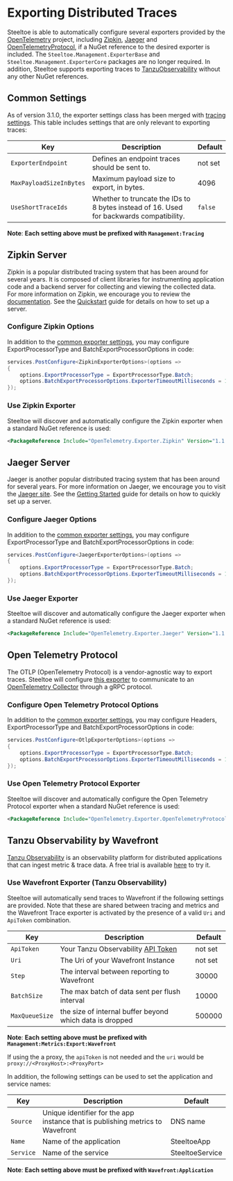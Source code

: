 # Exporting Distributed Traces

Steeltoe is able to automatically configure several exporters provided by the [OpenTelemetry](https://opentelemetry.io) project, including [Zipkin](https://github.com/open-telemetry/opentelemetry-dotnet/tree/main/src/OpenTelemetry.Exporter.Zipkin), [Jaeger](https://github.com/open-telemetry/opentelemetry-dotnet/tree/main/src/OpenTelemetry.Exporter.Jaeger) and [OpenTelemetryProtocol](https://github.com/open-telemetry/opentelemetry-dotnet/tree/main/src/OpenTelemetry.Exporter.OpenTelemetryProtocol), if a NuGet reference to the desired exporter is included. The `Steeltoe.Management.ExporterBase` and `Steeltoe.Management.ExporterCore` packages are no longer required. In addition, Steeltoe supports exporting traces to [TanzuObservability](https://tanzu.vmware.com/observability) without any other NuGet references.

## Common Settings

As of version 3.1.0, the exporter settings class has been merged with [tracing settings](./index.md#configure-settings). This table includes settings that are only relevant to exporting traces:

| Key | Description | Default |
| --- | --- | --- |
| `ExporterEndpoint` | Defines an endpoint traces should be sent to. | not set |
| `MaxPayloadSizeInBytes` | Maximum payload size to export, in bytes. | 4096 |
| `UseShortTraceIds` | Whether to truncate the IDs to 8 bytes instead of 16. Used for backwards compatibility. | `false` |

**Note**: **Each setting above must be prefixed with `Management:Tracing`**

## Zipkin Server

Zipkin is a popular distributed tracing system that has been around for several years. It is composed of client libraries for instrumenting application code and a backend server for collecting and viewing the collected data. For more information on Zipkin, we encourage you to review the [documentation](https://zipkin.io/). See the [Quickstart](https://zipkin.io/pages/quickstart) guide for details on how to set up a server.

### Configure Zipkin Options

In addition to the [common exporter settings](#common-settings), you may configure ExportProcessorType and BatchExportProcessorOptions in code:

```csharp
services.PostConfigure<ZipkinExporterOptions>(options =>
{
    options.ExportProcessorType = ExportProcessorType.Batch;
    options.BatchExportProcessorOptions.ExporterTimeoutMilliseconds = 1000;
});
```

### Use Zipkin Exporter

Steeltoe will discover and automatically configure the Zipkin exporter when a standard NuGet reference is used:

```xml
<PackageReference Include="OpenTelemetry.Exporter.Zipkin" Version="1.1.0-rc1" />
```

## Jaeger Server

Jaeger is another popular distributed tracing system that has been around for several years. For more information on Jaeger, we encourage you to visit the [Jaeger site](https://www.jaegertracing.io/). See the [Getting Started](https://www.jaegertracing.io/docs/1.24/getting-started/) guide for details on how to quickly set up a server.

### Configure Jaeger Options

In addition to the [common exporter settings](#common-settings), you may configure ExportProcessorType and BatchExportProcessorOptions in code:

```csharp
services.PostConfigure<JaegerExporterOptions>(options =>
{
    options.ExportProcessorType = ExportProcessorType.Batch;
    options.BatchExportProcessorOptions.ExporterTimeoutMilliseconds = 1000;
});
```

### Use Jaeger Exporter

Steeltoe will discover and automatically configure the Jaeger exporter when a standard NuGet reference is used:

```xml
<PackageReference Include="OpenTelemetry.Exporter.Jaeger" Version="1.1.0-rc1" />
```

## Open Telemetry Protocol

The OTLP (OpenTelemetry Protocol) is a vendor-agnostic way to export traces. Steeltoe will configure [this exporter](https://github.com/open-telemetry/opentelemetry-dotnet/tree/main/src/OpenTelemetry.Exporter.OpenTelemetryProtocol) to communicate to an [OpenTelemetry Collector](https://opentelemetry.io/docs/collector/) through a gRPC protocol.

### Configure Open Telemetry Protocol Options

In addition to the [common exporter settings](#common-settings), you may configure Headers, ExportProcessorType and BatchExportProcessorOptions in code:

```csharp
services.PostConfigure<OtlpExporterOptions>(options =>
{
    options.ExportProcessorType = ExportProcessorType.Batch;
    options.BatchExportProcessorOptions.ExporterTimeoutMilliseconds = 1000;
});
```

### Use Open Telemetry Protocol Exporter

Steeltoe will discover and automatically configure the Open Telemetry Protocol exporter when a standard NuGet reference is used:

```xml
<PackageReference Include="OpenTelemetry.Exporter.OpenTelemetryProtocol" Version="1.1.0-rc1" />
```

## Tanzu Observability by Wavefront

[Tanzu Observability](https://docs.wavefront.com/wavefront_introduction.html) is an observability platform for distributed applications that can ingest metric & trace data. A free trial is available [here](https://tanzu.vmware.com/observability-trial) to try it.

### Use Wavefront Exporter (Tanzu Observability)

Steeltoe will automatically send traces to Wavefront if the following settings are provided. Note that these are shared between tracing and metrics and the Wavefront Trace exporter is activated by the presence of a valid `Uri` and `ApiToken` combination. 

| Key | Description | Default |
| --- | --- | --- |
| `ApiToken` | Your Tanzu Observability [API Token](https://docs.wavefront.com/users_account_managing.html#generate-an-api-token) | not set |
| `Uri` | The Uri of your Wavefront Instance | not set |
| `Step` | The interval between reporting to Wavefront  | 30000  |
| `BatchSize` | The max batch of data sent per flush interval | 10000 |
| `MaxQueueSize` |  the size of internal buffer beyond which data is dropped | 500000

**Note**: **Each setting above must be prefixed with `Management:Metrics:Export:Wavefront`**

If using the a proxy, the `apiToken` is not needed and the `uri` would be `proxy://<ProxyHost>:<ProxyPort>`

In addition, the following settings can be used to set the application and service names:

| Key | Description | Default |
| --- | --- | --- |
| `Source`| Unique identifier for the app instance that is publishing metrics to Wavefront | DNS name 
| `Name` | Name of the application | SteeltoeApp |
| `Service` | Name of the service | SteeltoeService |

**Note**: **Each setting above must be prefixed with `Wavefront:Application`**